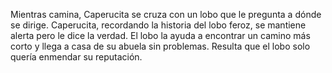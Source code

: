 Mientras camina, Caperucita se cruza con un lobo que le pregunta a dónde se dirige. Caperucita, recordando la historia del lobo feroz, se mantiene alerta pero le dice la verdad. El lobo la ayuda a encontrar un camino más corto y llega a casa de su abuela sin problemas. Resulta que el lobo solo quería enmendar su reputación.